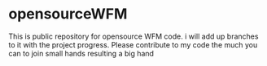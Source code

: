 # opensourceWFM
This is public repository for opensource WFM code. i will add up branches to it with the project progress. Please contribute to my code the much you can to join small hands resulting a big hand 

